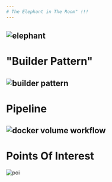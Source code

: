 ```yaml
---
# The Elephant in The Room" !!!
---
```

![elephant](https://user-images.githubusercontent.com/15145995/46348469-0396eb00-c647-11e8-9102-61ae33966e5e.PNG)
---
# "Builder Pattern"

![builder pattern](https://user-images.githubusercontent.com/15145995/46348476-0bef2600-c647-11e8-9aa8-2a1e2b1ebd8f.PNG)
---
# Pipeline

![docker volume workflow](https://user-images.githubusercontent.com/15145995/46348665-9afc3e00-c647-11e8-9655-3f46a785a9ee.PNG)
---
# Points Of Interest

![poi](https://user-images.githubusercontent.com/15145995/46348482-10b3da00-c647-11e8-9084-66b3d8ee29e5.PNG)
